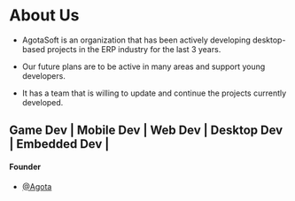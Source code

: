 # About Us 
- AgotaSoft is an organization that has been actively developing desktop-based projects in the ERP industry for the last 3 years.

 - Our future plans are to be active in many areas and support young developers. 
 
 - It has a team that is willing to update and continue the projects currently developed.

## Game Dev | Mobile Dev | Web Dev | Desktop Dev | Embedded Dev |

#### Founder 
* [@Agota](https://www.github.com/AhmetRasB)
